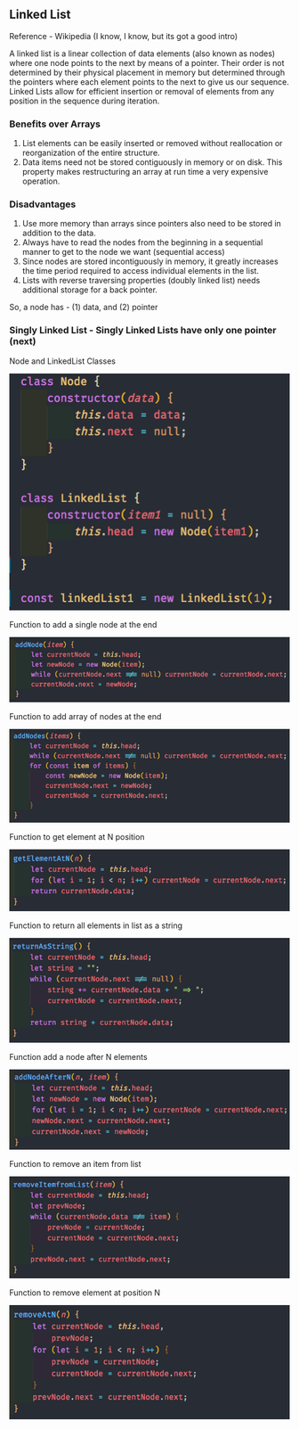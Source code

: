 ## Linked List

Reference - Wikipedia (I know, I know, but its got a good intro)

A linked list is a linear collection of data elements (also known as nodes) where one node points to the next by means of a pointer. Their order is not determined by their physical placement in memory but determined through the pointers where each element points to the next to give us our sequence.
Linked Lists allow for efficient insertion or removal of elements from any position in the sequence during iteration.

### Benefits over Arrays

1. List elements can be easily inserted or removed without reallocation or reorganization of the entire structure.
2. Data items need not be stored contiguously in memory or on disk. This property makes restructuring an array at run time a very expensive operation.

### Disadvantages

1. Use more memory than arrays since pointers also need to be stored in addition to the data.
2. Always have to read the nodes from the beginning in a sequential manner to get to the node we want (sequential access)
3. Since nodes are stored incontiguously in memory, it greatly increases the time period required to access individual elements in the list.
4. Lists with reverse traversing properties (doubly linked list) needs additional storage for a back pointer.

So, a node has - (1) data, and (2) pointer

### Singly Linked List - Singly Linked Lists have only one pointer (next)

Node and LinkedList Classes

![Node and LinkedList Classes](./snippets/snip-001.png)

Function to add a single node at the end

![Function to add node](./snippets/snip-002.png)

Function to add array of nodes at the end

![Function to add array of nodes at the end](./snippets/snip-003.png)

Function to get element at N position

![Function to get element at N position](./snippets/snip-004.png)

Function to return all elements in list as a string

![Function to return all elements in list as a string](./snippets/snip-005.png)

Function add a node after N elements

![Function add a node after N elements](./snippets/snip-006.png)

Function to remove an item from list

![Function to remove an item from list](./snippets/snip-007.png)

Function to remove element at position N

![Function to remove element at position N](./snippets/snip-008.png)
